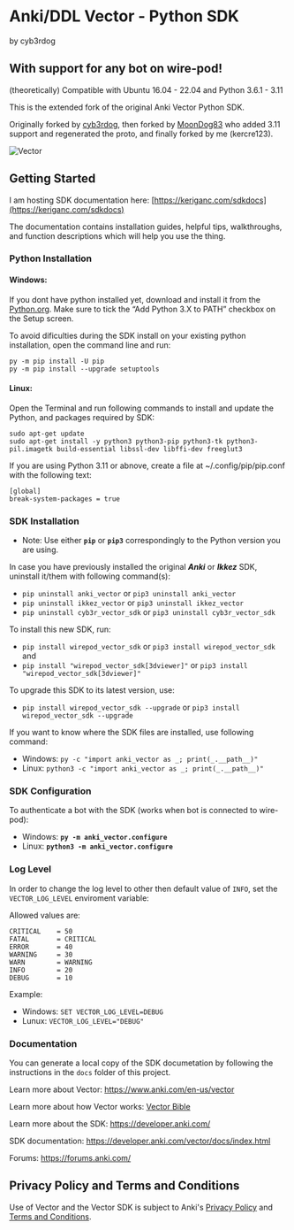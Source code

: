 ﻿
# Anki/DDL Vector - Python SDK
by cyb3rdog

## With support for any bot on wire-pod!
(theoretically) Compatible with Ubuntu 16.04 - 22.04 and Python 3.6.1 - 3.11

This is the extended fork of the original Anki Vector Python SDK.

Originally forked by [cyb3rdog](https://github.com/cyb3rdog/vector_python_sdk), then forked by [MoonDog83](https://github.com/MoonDog82/vector-python-sdk) who added 3.11 support and regenerated the proto, and finally forked by me (kercre123).

![Vector](docs/source/images/vector-sdk-alpha.jpg)


## Getting Started

I am hosting SDK documentation here: [https://keriganc.com/sdkdocs](https://keriganc.com/sdkdocs)

The documentation contains installation guides, helpful tips, walkthroughs, and function descriptions which will help you use the thing.

### Python Installation

#### Windows:

If you dont have python installed yet, download and install it from the [Python.org](https://www.python.org/downloads/windows/).
Make sure to tick the “Add Python 3.X to PATH” checkbox on the Setup screen.

To avoid dificulties during the SDK install on your existing python installation, open the command line and run:

```
py -m pip install -U pip
py -m pip install --upgrade setuptools
```

#### Linux:

Open the Terminal and run following commands to install and update the Python, and packages required by SDK:

```
sudo apt-get update
sudo apt-get install -y python3 python3-pip python3-tk python3-pil.imagetk build-essential libssl-dev libffi-dev freeglut3
```

If you are using Python 3.11 or abnove, create a file at ~/.config/pip/pip.conf with the following text:

```
[global]
break-system-packages = true
```

### SDK Installation

 - Note: Use either **```pip```** or **```pip3```** correspondingly to the Python version you are using.

In case you have previously installed the original ***Anki*** or ***Ikkez*** SDK, uninstall it/them with following command(s):

- ```pip uninstall anki_vector``` or ```pip3 uninstall anki_vector```
- ```pip uninstall ikkez_vector``` or ```pip3 uninstall ikkez_vector```
- ```pip uninstall cyb3r_vector_sdk``` or ```pip3 uninstall cyb3r_vector_sdk```

To install this new SDK, run:

- ```pip install wirepod_vector_sdk``` or ```pip3 install wirepod_vector_sdk```
and
- ```pip install "wirepod_vector_sdk[3dviewer]"``` or ```pip3 install "wirepod_vector_sdk[3dviewer]"```


To upgrade this SDK to its latest version, use:

- ```pip install wirepod_vector_sdk --upgrade``` or ```pip3 install wirepod_vector_sdk --upgrade```


If you want to know where the SDK files are installed, use following command:

- Windows:  ```py -c "import anki_vector as _; print(_.__path__)"```
- Linux:    ```python3 -c "import anki_vector as _; print(_.__path__)"```


### SDK Configuration

To authenticate a bot with the SDK (works when bot is connected to wire-pod):

- Windows:  **```py -m anki_vector.configure```**
- Linux:    **```python3 -m anki_vector.configure```**

### Log Level

In order to change the log level to other then default value of `INFO`, set the `VECTOR_LOG_LEVEL` enviroment variable:

Allowed values are:
```
CRITICAL	= 50
FATAL 		= CRITICAL
ERROR 		= 40
WARNING 	= 30
WARN 		= WARNING
INFO 		= 20
DEBUG 		= 10
```

Example:

- Windows: ```SET VECTOR_LOG_LEVEL=DEBUG```
- Lunux:   ```VECTOR_LOG_LEVEL="DEBUG"```


### Documentation

You can generate a local copy of the SDK documetation by
following the instructions in the `docs` folder of this project.

Learn more about Vector: https://www.anki.com/en-us/vector

Learn more about how Vector works: [Vector Bible](https://github.com/GooeyChickenman/victor/blob/master/documentation/Vector-TRM.pdf)

Learn more about the SDK: https://developer.anki.com/

SDK documentation: https://developer.anki.com/vector/docs/index.html

Forums: https://forums.anki.com/


## Privacy Policy and Terms and Conditions

Use of Vector and the Vector SDK is subject to Anki's [Privacy Policy](https://www.anki.com/en-us/company/privacy) and [Terms and Conditions](https://www.anki.com/en-us/company/terms-and-conditions).
